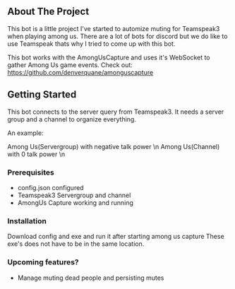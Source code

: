 <!-- ABOUT THE PROJECT -->
## About The Project

This bot is a little project I've started to automize muting for Teamspeak3 when playing among us. There are a lot of bots for discord but we do like to use Teamspeak thats why I tried to come up with this bot.

This bot works with the AmongUsCapture and uses it's WebSocket to gather Among Us game events.
Check out: https://github.com/denverquane/amonguscapture

<!-- GETTING STARTED -->
## Getting Started

This bot connects to the server query from Teamspeak3.
It needs a server group and a channel to organize everything.

An example:

Among Us(Servergroup) with negative talk power \n
Among Us(Channel) with 0 talk power \n

### Prerequisites

- config.json configured
- Teamspeak3 Servergroup and channel
- AmongUs Capture working and running

### Installation

Download config and exe and run it after starting among us capture
These exe's does not have to be in the same location.

### Upcoming features?

- Manage muting dead people and persisting mutes
